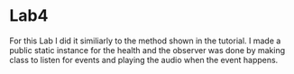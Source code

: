 # Lab4

For this Lab I did it similiarly to the method shown in the tutorial. I made a public static instance for the health and the observer was done by making class to listen for events and playing the audio when the event happens.
